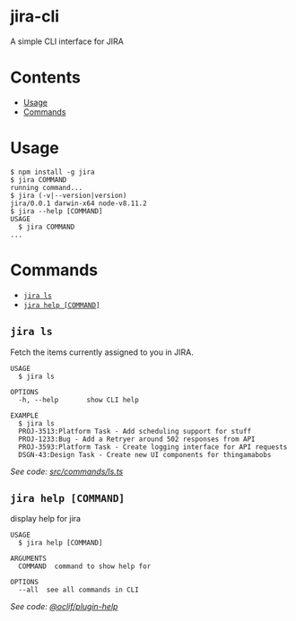 jira-cli
====
A simple CLI interface for JIRA

<!-- toc -->
# Contents
* [Usage](#usage)
* [Commands](#commands)
<!-- tocstop -->
# Usage
<!-- usage -->
```sh-session
$ npm install -g jira
$ jira COMMAND
running command...
$ jira (-v|--version|version)
jira/0.0.1 darwin-x64 node-v8.11.2
$ jira --help [COMMAND]
USAGE
  $ jira COMMAND
...
```
<!-- usagestop -->
# Commands
<!-- commands -->
* [`jira ls`](#jira-ls-file)
* [`jira help [COMMAND]`](#jira-help-command)

## `jira ls`

Fetch the items currently assigned to you in JIRA.

```
USAGE
  $ jira ls 

OPTIONS
  -h, --help       show CLI help

EXAMPLE
  $ jira ls
  PROJ-3513:Platform Task - Add scheduling support for stuff 
  PROJ-1233:Bug - Add a Retryer around 502 responses from API 
  PROJ-3593:Platform Task - Create logging interface for API requests 
  DSGN-43:Design Task - Create new UI components for thingamabobs 
```

_See code: [src/commands/ls.ts](https://github.com/mattconzen/jira-cli/blob/v0.0.1/src/commands/ls.ts)_

## `jira help [COMMAND]`

display help for jira

```
USAGE
  $ jira help [COMMAND]

ARGUMENTS
  COMMAND  command to show help for

OPTIONS
  --all  see all commands in CLI
```

_See code: [@oclif/plugin-help](https://github.com/oclif/plugin-help/blob/v1.2.11/src/commands/help.ts)_
<!-- commandsstop -->
